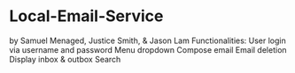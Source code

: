 # Local-Email-Service
by Samuel Menaged, Justice Smith, &amp; Jason Lam  Functionalities:  User login via username and password Menu dropdown Compose email Email deletion Display inbox &amp; outbox Search
